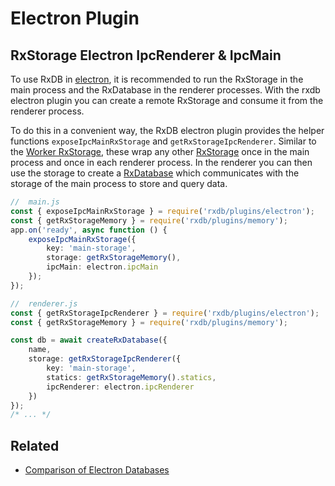 # Electron Plugin


## RxStorage Electron IpcRenderer & IpcMain


To use RxDB in [electron](./electron-database.md), it is recommended to run the RxStorage in the main process and the RxDatabase in the renderer processes. With the rxdb electron plugin you can create a remote RxStorage and consume it from the renderer process.

To do this in a convenient way, the RxDB electron plugin provides the helper functions `exposeIpcMainRxStorage` and `getRxStorageIpcRenderer`.
Similar to the [Worker RxStorage](./rx-storage-worker.md), these wrap any other [RxStorage](./rx-storage.md) once in the main process and once in each renderer process. In the renderer you can then use the storage to create a [RxDatabase](./rx-database.md) which communicates with the storage of the main process to store and query data.

```ts
//  main.js
const { exposeIpcMainRxStorage } = require('rxdb/plugins/electron');
const { getRxStorageMemory } = require('rxdb/plugins/memory');
app.on('ready', async function () {
    exposeIpcMainRxStorage({
        key: 'main-storage',
        storage: getRxStorageMemory(),
        ipcMain: electron.ipcMain
    });
});
```


```ts
//  renderer.js
const { getRxStorageIpcRenderer } = require('rxdb/plugins/electron');
const { getRxStorageMemory } = require('rxdb/plugins/memory');

const db = await createRxDatabase({
    name,
    storage: getRxStorageIpcRenderer({
        key: 'main-storage',
        statics: getRxStorageMemory().statics,
        ipcRenderer: electron.ipcRenderer
    })
});
/* ... */
```


## Related

- [Comparison of Electron Databases](./electron-database.md)
